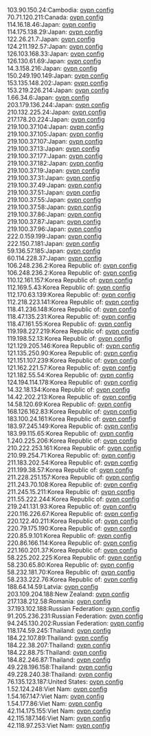 103.90.150.24:Cambodia: [ovpn config](vpn/103_90_150_24.ovpn)  
70.71.120.211:Canada: [ovpn config](vpn/70_71_120_211.ovpn)  
114.16.18.46:Japan: [ovpn config](vpn/114_16_18_46.ovpn)  
114.175.138.29:Japan: [ovpn config](vpn/114_175_138_29.ovpn)  
122.26.21.7:Japan: [ovpn config](vpn/122_26_21_7.ovpn)  
124.211.192.57:Japan: [ovpn config](vpn/124_211_192_57.ovpn)  
126.103.168.33:Japan: [ovpn config](vpn/126_103_168_33.ovpn)  
126.130.61.69:Japan: [ovpn config](vpn/126_130_61_69.ovpn)  
14.3.158.216:Japan: [ovpn config](vpn/14_3_158_216.ovpn)  
150.249.190.149:Japan: [ovpn config](vpn/150_249_190_149.ovpn)  
153.135.148.202:Japan: [ovpn config](vpn/153_135_148_202.ovpn)  
153.219.226.214:Japan: [ovpn config](vpn/153_219_226_214.ovpn)  
1.66.34.6:Japan: [ovpn config](vpn/1_66_34_6.ovpn)  
203.179.136.244:Japan: [ovpn config](vpn/203_179_136_244.ovpn)  
210.132.225.24:Japan: [ovpn config](vpn/210_132_225_24.ovpn)  
217.178.20.224:Japan: [ovpn config](vpn/217_178_20_224.ovpn)  
219.100.37.104:Japan: [ovpn config](vpn/219_100_37_104.ovpn)  
219.100.37.105:Japan: [ovpn config](vpn/219_100_37_105.ovpn)  
219.100.37.107:Japan: [ovpn config](vpn/219_100_37_107.ovpn)  
219.100.37.13:Japan: [ovpn config](vpn/219_100_37_13.ovpn)  
219.100.37.177:Japan: [ovpn config](vpn/219_100_37_177.ovpn)  
219.100.37.182:Japan: [ovpn config](vpn/219_100_37_182.ovpn)  
219.100.37.19:Japan: [ovpn config](vpn/219_100_37_19.ovpn)  
219.100.37.31:Japan: [ovpn config](vpn/219_100_37_31.ovpn)  
219.100.37.49:Japan: [ovpn config](vpn/219_100_37_49.ovpn)  
219.100.37.51:Japan: [ovpn config](vpn/219_100_37_51.ovpn)  
219.100.37.55:Japan: [ovpn config](vpn/219_100_37_55.ovpn)  
219.100.37.58:Japan: [ovpn config](vpn/219_100_37_58.ovpn)  
219.100.37.86:Japan: [ovpn config](vpn/219_100_37_86.ovpn)  
219.100.37.87:Japan: [ovpn config](vpn/219_100_37_87.ovpn)  
219.100.37.96:Japan: [ovpn config](vpn/219_100_37_96.ovpn)  
222.0.159.199:Japan: [ovpn config](vpn/222_0_159_199.ovpn)  
222.150.7.181:Japan: [ovpn config](vpn/222_150_7_181.ovpn)  
59.136.57.185:Japan: [ovpn config](vpn/59_136_57_185.ovpn)  
60.114.228.37:Japan: [ovpn config](vpn/60_114_228_37.ovpn)  
106.248.236.2:Korea Republic of: [ovpn config](vpn/106_248_236_2.ovpn)  
106.248.236.2:Korea Republic of: [ovpn config](vpn/106_248_236_2.ovpn)  
110.12.161.157:Korea Republic of: [ovpn config](vpn/110_12_161_157.ovpn)  
112.169.5.43:Korea Republic of: [ovpn config](vpn/112_169_5_43.ovpn)  
112.170.63.139:Korea Republic of: [ovpn config](vpn/112_170_63_139.ovpn)  
112.218.223.141:Korea Republic of: [ovpn config](vpn/112_218_223_141.ovpn)  
118.41.236.148:Korea Republic of: [ovpn config](vpn/118_41_236_148.ovpn)  
118.47.135.231:Korea Republic of: [ovpn config](vpn/118_47_135_231.ovpn)  
118.47.161.55:Korea Republic of: [ovpn config](vpn/118_47_161_55.ovpn)  
119.198.227.219:Korea Republic of: [ovpn config](vpn/119_198_227_219.ovpn)  
119.198.52.13:Korea Republic of: [ovpn config](vpn/119_198_52_13.ovpn)  
121.129.205.146:Korea Republic of: [ovpn config](vpn/121_129_205_146.ovpn)  
121.135.250.90:Korea Republic of: [ovpn config](vpn/121_135_250_90.ovpn)  
121.151.107.239:Korea Republic of: [ovpn config](vpn/121_151_107_239.ovpn)  
121.162.221.57:Korea Republic of: [ovpn config](vpn/121_162_221_57.ovpn)  
121.182.55.54:Korea Republic of: [ovpn config](vpn/121_182_55_54.ovpn)  
124.194.114.178:Korea Republic of: [ovpn config](vpn/124_194_114_178.ovpn)  
14.32.18.134:Korea Republic of: [ovpn config](vpn/14_32_18_134.ovpn)  
14.42.202.213:Korea Republic of: [ovpn config](vpn/14_42_202_213.ovpn)  
14.58.120.69:Korea Republic of: [ovpn config](vpn/14_58_120_69.ovpn)  
168.126.162.83:Korea Republic of: [ovpn config](vpn/168_126_162_83.ovpn)  
183.100.24.161:Korea Republic of: [ovpn config](vpn/183_100_24_161.ovpn)  
183.97.245.149:Korea Republic of: [ovpn config](vpn/183_97_245_149.ovpn)  
183.99.115.65:Korea Republic of: [ovpn config](vpn/183_99_115_65.ovpn)  
1.240.225.206:Korea Republic of: [ovpn config](vpn/1_240_225_206.ovpn)  
210.222.253.161:Korea Republic of: [ovpn config](vpn/210_222_253_161.ovpn)  
210.99.254.71:Korea Republic of: [ovpn config](vpn/210_99_254_71.ovpn)  
211.183.202.54:Korea Republic of: [ovpn config](vpn/211_183_202_54.ovpn)  
211.199.38.57:Korea Republic of: [ovpn config](vpn/211_199_38_57.ovpn)  
211.228.251.157:Korea Republic of: [ovpn config](vpn/211_228_251_157.ovpn)  
211.243.70.108:Korea Republic of: [ovpn config](vpn/211_243_70_108.ovpn)  
211.245.15.211:Korea Republic of: [ovpn config](vpn/211_245_15_211.ovpn)  
211.55.222.244:Korea Republic of: [ovpn config](vpn/211_55_222_244.ovpn)  
219.241.131.93:Korea Republic of: [ovpn config](vpn/219_241_131_93.ovpn)  
220.116.226.67:Korea Republic of: [ovpn config](vpn/220_116_226_67.ovpn)  
220.122.40.211:Korea Republic of: [ovpn config](vpn/220_122_40_211.ovpn)  
220.79.175.190:Korea Republic of: [ovpn config](vpn/220_79_175_190.ovpn)  
220.85.9.101:Korea Republic of: [ovpn config](vpn/220_85_9_101.ovpn)  
220.86.166.114:Korea Republic of: [ovpn config](vpn/220_86_166_114.ovpn)  
221.160.201.37:Korea Republic of: [ovpn config](vpn/221_160_201_37.ovpn)  
58.225.202.225:Korea Republic of: [ovpn config](vpn/58_225_202_225.ovpn)  
58.230.65.80:Korea Republic of: [ovpn config](vpn/58_230_65_80.ovpn)  
58.232.181.70:Korea Republic of: [ovpn config](vpn/58_232_181_70.ovpn)  
58.233.222.76:Korea Republic of: [ovpn config](vpn/58_233_222_76.ovpn)  
188.64.14.59:Latvia: [ovpn config](vpn/188_64_14_59.ovpn)  
203.109.204.188:New Zealand: [ovpn config](vpn/203_109_204_188.ovpn)  
217.138.212.58:Romania: [ovpn config](vpn/217_138_212_58.ovpn)  
37.193.102.188:Russian Federation: [ovpn config](vpn/37_193_102_188.ovpn)  
91.205.236.231:Russian Federation: [ovpn config](vpn/91_205_236_231.ovpn)  
94.245.130.202:Russian Federation: [ovpn config](vpn/94_245_130_202.ovpn)  
118.174.59.245:Thailand: [ovpn config](vpn/118_174_59_245.ovpn)  
184.22.107.89:Thailand: [ovpn config](vpn/184_22_107_89.ovpn)  
184.22.38.207:Thailand: [ovpn config](vpn/184_22_38_207.ovpn)  
184.22.88.75:Thailand: [ovpn config](vpn/184_22_88_75.ovpn)  
184.82.246.87:Thailand: [ovpn config](vpn/184_82_246_87.ovpn)  
49.228.196.158:Thailand: [ovpn config](vpn/49_228_196_158.ovpn)  
49.228.240.38:Thailand: [ovpn config](vpn/49_228_240_38.ovpn)  
76.135.123.187:United States: [ovpn config](vpn/76_135_123_187.ovpn)  
1.52.124.248:Viet Nam: [ovpn config](vpn/1_52_124_248.ovpn)  
1.54.167.147:Viet Nam: [ovpn config](vpn/1_54_167_147.ovpn)  
1.54.177.86:Viet Nam: [ovpn config](vpn/1_54_177_86.ovpn)  
42.114.175.155:Viet Nam: [ovpn config](vpn/42_114_175_155.ovpn)  
42.115.187.146:Viet Nam: [ovpn config](vpn/42_115_187_146.ovpn)  
42.118.97.253:Viet Nam: [ovpn config](vpn/42_118_97_253.ovpn)  
